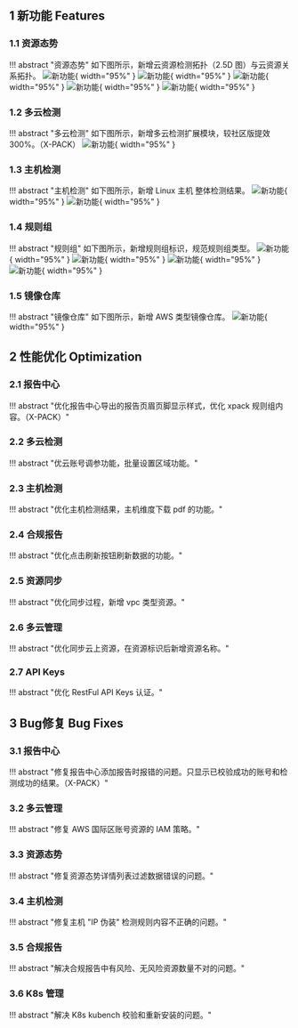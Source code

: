 ## 1 新功能 Features

### 1.1 资源态势

!!! abstract "资源态势"
    如下图所示，新增云资源检测拓扑（2.5D 图）与云资源关系拓扑。
![新功能](../img/release/1.2.0/img_8.png){ width="95%" }
![新功能](../img/release/1.2.0/img_10.png){ width="95%" }
![新功能](../img/release/1.2.0/img_9.png){ width="95%" }
![新功能](../img/release/1.2.0/img_12.png){ width="95%" }
![新功能](../img/release/1.2.0/img_11.png){ width="95%" }

### 1.2 多云检测

!!! abstract "多云检测"
    如下图所示，新增多云检测扩展模块，较社区版提效300%。（X-PACK）
![新功能](../img/release/1.2.0/img.png){ width="95%" }

### 1.3 主机检测

!!! abstract "主机检测"
    如下图所示，新增 Linux 主机 整体检测结果。
![新功能](../img/release/1.2.0/img_1.png){ width="95%" }
![新功能](../img/release/1.2.0/img_2.png){ width="95%" }

### 1.4 规则组

!!! abstract "规则组"
    如下图所示，新增规则组标识，规范规则组类型。
![新功能](../img/release/1.2.0/img_4.png){ width="95%" }
![新功能](../img/release/1.2.0/img_5.png){ width="95%" }
![新功能](../img/release/1.2.0/img_6.png){ width="95%" }
![新功能](../img/release/1.2.0/img_7.png){ width="95%" }

### 1.5 镜像仓库

!!! abstract "镜像仓库"
    如下图所示，新增 AWS 类型镜像仓库。
![新功能](../img/release/1.2.0/img_3.png){ width="95%" }

## 2 性能优化 Optimization

### 2.1 报告中心

!!! abstract "优化报告中心导出的报告页眉页脚显示样式，优化 xpack 规则组内容。（X-PACK）"

### 2.2 多云检测

!!! abstract "优云账号调参功能，批量设置区域功能。"

### 2.3 主机检测

!!! abstract "优化主机检测结果，主机维度下载 pdf 的功能。"

### 2.4 合规报告

!!! abstract "优化点击刷新按钮刷新数据的功能。"

### 2.5 资源同步

!!! abstract "优化同步过程，新增 vpc 类型资源。"

### 2.6 多云管理

!!! abstract "优化同步云上资源，在资源标识后新增资源名称。"

### 2.7 API Keys

!!! abstract "优化 RestFul API Keys 认证。"

## 3 Bug修复 Bug Fixes

### 3.1 报告中心

!!! abstract "修复报告中心添加报告时报错的问题。只显示已校验成功的账号和检测成功的结果。（X-PACK）"

### 3.2 多云管理

!!! abstract "修复 AWS 国际区账号资源的 IAM 策略。"

### 3.3 资源态势

!!! abstract "修复资源态势详情列表过滤数据错误的问题。"

### 3.4 主机检测

!!! abstract "修复主机 "IP 伪装" 检测规则内容不正确的问题。"

### 3.5 合规报告

!!! abstract "解决合规报告中有风险、无风险资源数量不对的问题。"

### 3.6 K8s 管理

!!! abstract "解决 K8s kubench 校验和重新安装的问题。"
